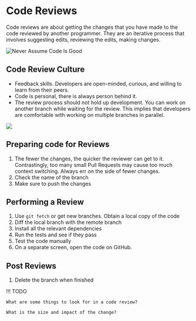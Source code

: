 # Code Reviews

Code reviews are about getting the changes that you have made to the code reviewed by another programmer. They are an iterative process that involves suggesting edits, reviewing the edits, making changes.

![Never Assume Code Is Good](http://i.stack.imgur.com/dLTF8.png)

## Code Review Culture

-   Feedback skills. Developers are open-minded, curious, and willing to learn from their peers.
-   Code is personal, there is always person behind it.
-   The review process should not hold up development. You can work on another branch while waiting for the review. This implies that developers are comfortable with working on multiple branches in parallel.

![](https://davidwalsh.name/demo/code-review-2.jpg)

## Preparing code for Reviews

1.  The fewer the changes, the quicker the reviewer can get to it. Contrastingly, too many small Pull Requests may cause too much context switching. Always err on the side of fewer changes.
2.  Check the name of the branch
3.  Make sure to push the changes

## Performing a Review

1.  Use `git fetch` or get new branches. Obtain a local copy of the code
2.  Diff the local branch with the remote branch
3.  Install all the relevant dependencies
4.  Run the tests and see if they pass
5.  Test the code manually
6.  On a separate screen, open the code on GitHub.

## Post Reviews

1.  Delete the branch when finished

!!! TODO

    What are some things to look for in a code review?

    What is the size and impact of the change?
